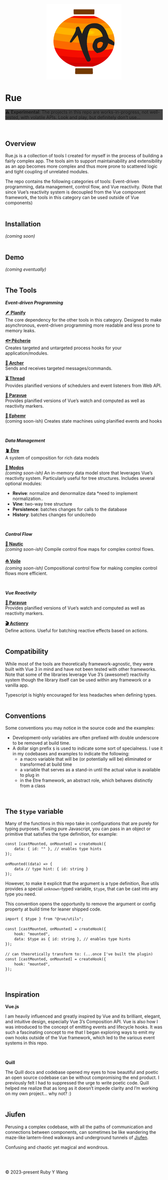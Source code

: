 <p align="center">
  <img width="240" src="https://github.com/ruby-cube/rue/blob/main/rue-logo%403x.png" alt="rue logo"/>
</p>

# Rue

<aside style="background-color: #444">
⚠️ <b>Experimental</b>: The projects in this repo are works-in-progress, not well-tested, with volatile APIs. Look and play, but definitely don’t use…
</aside>
<br/>
<br/>

## Overview

Rue.js is a collection of tools I created for myself in the process of building a fairly complex app. The tools aim to support maintainability and extensibility as an app becomes more complex and thus more prone to scattered logic and tight coupling of unrelated modules. 

The repo contains the following categories of tools: Event-driven programming, data management, control flow, and Vue reactivity. (Note that since Vue’s reactivity system is decoupled from the Vue component framework, the tools in this category can be used outside of Vue components)
<br/>
<br/>

## Installation

*(coming soon)*
<br/>
<br/>

## Demo

*(coming eventually)*
<br/>
<br/>

## The Tools

***Event-driven Programming***

[**🪶 Planify**](https://www.notion.so/Planify-8394600940b34c8ca76c4eca84eb5496)
<br/>
The core dependency for the other tools in this category. Designed to make asynchronous, event-driven programming more readable and less prone to memory leaks.

[**🐟 Pêcherie**](https://www.notion.so/P-cherie-acfd28a3d5e94c099603107bd32af191)
<br/>
Creates targeted and untargeted process hooks for your application/modules.

[**🏹 Archer**](https://www.notion.so/Archer-42264c94379042f88e88d29d85db236b)
<br/>
Sends and receives targeted messages/commands.

[**⏳ Thread**](https://www.notion.so/Thread-3a8048a8637c4571a7a799dd915075d0)
<br/>
Provides planified versions of schedulers and event listeners from Web API.

[**🌴 Paravue**](https://www.notion.so/Paravue-838d8b1e6cf84b6eb1a5bea6d361ca9f)
<br/>
Provides planified versions of Vue’s watch and computed as well as reactivity markers.

[**🥀 Ephemr**](https://www.notion.so/Ephemr-4a919dd842304ed4b1bc6686a9cfe583)
<br/>
(coming soon-ish) Creates state machines using planified events and hooks

<br/>

***Data Management***

[**🪴 Être**](https://www.notion.so/tre-61fe158b3d6a4b0991e6f3fabd61f716)
<br/>A system of composition for rich data models

[**🔔 Modos**](https://www.notion.so/Modos-23f0c39ec7bc448fa94c622c19b9df63)
<br/>
*(coming soon-ish)* An in-memory data model store that leverages Vue’s reactivity system. Particularly useful for tree structures. Includes several optional modules:
- **Revive**: normalize and denormalize data *need to implement normalization..
- **Vine**: two-way tree structure
- **Persistence**: batches changes for calls to the database
- **History**: batches changes for undo/redo

<br/>

***Control Flow***

[**🔱 Nautic**](https://www.notion.so/Nautic-24c9de45e2aa4dc29f6ebf8a26e03ffd)
<br/>
*(coming soon-ish)* Compile control flow maps for complex control flows.

[**⛵ Voile**](https://www.notion.so/Voile-dfa4077876c84475925748a40eda33a2)
<br/>
*(coming soon-ish)* Compositional control flow for making complex control flows more efficient.

<br/>

***Vue Reactivity***

[**🌴 Paravue**](https://www.notion.so/Paravue-838d8b1e6cf84b6eb1a5bea6d361ca9f)
<br/>
Provides planified versions of Vue’s watch and computed as well as reactivity markers.

[**🎬 Actionry**](https://www.notion.so/Actionry-75c2b783ca6d4f64a7f1be8515fafd1f)
<br/>
Define actions. Useful for batching reactive effects based on actions.
<br/>
<br/>

## Compatibility

While most of the tools are theoretically framework-agnostic, they were built with Vue 3 in mind and have not been tested with other frameworks. Note that some of the libraries leverage Vue 3’s (awesome!) reactivity system though the library itself can be used within any framework or a vanilla app.

Typescript is highly encouraged for less headaches when defining types.
<br/>
<br/>

## Conventions

Some conventions you may notice in the source code and the examples:

- Development-only variables are often prefixed with double underscore to be removed at build time.
- A dollar sign prefix `$` is used to indicate some sort of specialness. I use it in my codebases and examples to indicate the following:
    - a macro variable that will be (or potentially will be) eliminated or transformed at build time
    - a variable that serves as a stand-in until the actual value is available to plug in
    - in the Etre framework, an abstract role, which behaves distinctly from a class
<br/>

## The `$type` variable

Many of the functions in this repo take in configurations that are purely for typing purposes. If using pure Javascript, you can pass in an object or primitive that satisfies the type definition, for example: 

```tsx
const [castMounted, onMounted] = createHook({
    data: { id: "" }, // enables type hints
});

onMounted((data) => {
    data // type hint: { id: string }
});
```

However, to make it explicit that the argument is a type definition, Rue utils provides a special `unknown`-typed variable, `$type`, that can be cast into any type you need. 

This convention opens the opportunity to remove the argument or config property at build time for leaner shipped code. 

```tsx
import { $type } from "@rue/utils";

const [castMounted, onMounted] = createHook({
    hook: "mounted",
    data: $type as { id: string }, // enables type hints
});

// can theoretically transform to: (...once I've built the plugin)
const [castMounted, onMounted] = createHook({
    hook: "mounted",
});
```
<br/>

## Inspiration

**Vue.js**

I am heavily influenced and greatly inspired by Vue and its brilliant, elegant, and intuitive design, especially Vue 3’s Composition API. Vue is also how I was introduced to the concept of emitting events and lifecycle hooks. It was such a fascinating concept to me that I began exploring ways to emit my own hooks outside of the Vue framework, which led to the various event systems in this repo.

<br>

**Quill**

The Quill docs and codebase opened my eyes to how beautiful and poetic an open source codebase can be without compromising the end product. I previously felt I had to suppressed the urge to write poetic code. Quill helped me realize that as long as it doesn’t impede clarity and I’m working on my own project… why not? :)
<br/>
<br/>

## Jiufen

Perusing a complex codebase, with all the paths of communication and connections between components, can sometimes be like wandering the maze-like lantern-lined walkways and underground tunnels of [Jiufen](https://www.nationalgeographic.com/travel/article/exploring-the-magic-of-taiwans-spirited-away-city). 

Confusing and chaotic yet magical and wondrous.

<br/>
<br/>

© 2023-present Ruby Y Wang
